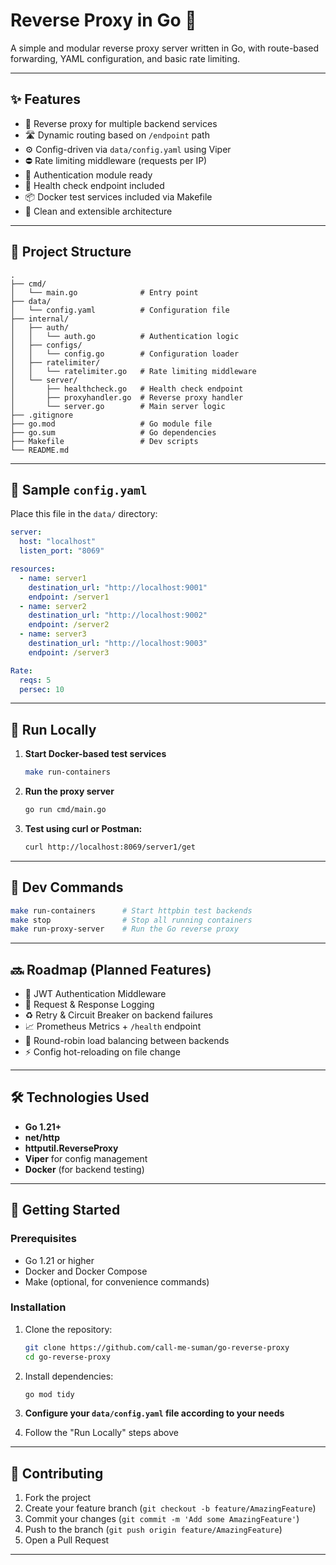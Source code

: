 # Reverse Proxy in Go 🚀

A simple and modular reverse proxy server written in Go, with route-based forwarding, YAML configuration, and basic rate limiting.

---

## ✨ Features

- 🔁 Reverse proxy for multiple backend services
- 🛣️ Dynamic routing based on `/endpoint` path
- ⚙️ Config-driven via `data/config.yaml` using Viper
- ⛔ Rate limiting middleware (requests per IP)
- 🔐 Authentication module ready
- 🏥 Health check endpoint included
- 📦 Docker test services included via Makefile
- 🧱 Clean and extensible architecture

---

## 📂 Project Structure

```
.
├── cmd/
│   └── main.go              # Entry point
├── data/
│   └── config.yaml          # Configuration file
├── internal/
│   ├── auth/
│   │   └── auth.go          # Authentication logic
│   ├── configs/
│   │   └── config.go        # Configuration loader
│   ├── ratelimiter/
│   │   └── ratelimiter.go   # Rate limiting middleware
│   └── server/
│       ├── healthcheck.go   # Health check endpoint
│       ├── proxyhandler.go  # Reverse proxy handler
│       └── server.go        # Main server logic
├── .gitignore
├── go.mod                   # Go module file
├── go.sum                   # Go dependencies
├── Makefile                 # Dev scripts
└── README.md
```

---

## 🧾 Sample `config.yaml`

Place this file in the `data/` directory:

```yaml
server:
  host: "localhost"
  listen_port: "8069"

resources:
  - name: server1
    destination_url: "http://localhost:9001"
    endpoint: /server1
  - name: server2
    destination_url: "http://localhost:9002"
    endpoint: /server2
  - name: server3
    destination_url: "http://localhost:9003"
    endpoint: /server3

Rate:
  reqs: 5
  persec: 10
```

---

## 🧪 Run Locally

1. **Start Docker-based test services**
   ```bash
   make run-containers
   ```

2. **Run the proxy server**
   ```bash
   go run cmd/main.go
   ```

3. **Test using curl or Postman:**
   ```bash
   curl http://localhost:8069/server1/get
   ```

---

## 🧰 Dev Commands

```bash
make run-containers      # Start httpbin test backends
make stop                # Stop all running containers
make run-proxy-server    # Run the Go reverse proxy
```

---

## 🔜 Roadmap (Planned Features)

- 🔐 JWT Authentication Middleware
- 📜 Request & Response Logging
- ♻️ Retry & Circuit Breaker on backend failures
- 📈 Prometheus Metrics + `/health` endpoint
- 🧠 Round-robin load balancing between backends
- ⚡ Config hot-reloading on file change

---

## 🛠 Technologies Used

- **Go 1.21+**
- **net/http**
- **httputil.ReverseProxy**
- **Viper** for config management
- **Docker** (for backend testing)

---

## 🚀 Getting Started

### Prerequisites

- Go 1.21 or higher
- Docker and Docker Compose
- Make (optional, for convenience commands)

### Installation

1. Clone the repository:
   ```bash
   git clone https://github.com/call-me-suman/go-reverse-proxy
   cd go-reverse-proxy
   ```

2. Install dependencies:
   ```bash
   go mod tidy
   ```

3. **Configure your `data/config.yaml` file according to your needs**

4. Follow the "Run Locally" steps above

---



## 🤝 Contributing

1. Fork the project
2. Create your feature branch (`git checkout -b feature/AmazingFeature`)
3. Commit your changes (`git commit -m 'Add some AmazingFeature'`)
4. Push to the branch (`git push origin feature/AmazingFeature`)
5. Open a Pull Request

---


